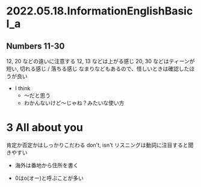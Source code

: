 # 2022.05.18.InformationEnglishBasicI_a

## Numbers 11-30
12, 20 などの違いに注意する
12, 13 などは上がる感じ
20, 30 などはティーンが短い, 切れる感じ / 落ちる感じ
なまりなどもあるので、怪しいときは確認したほうが良い

- I think
  - ～だと思う
  - わかんないけど～じゃね？みたいな使い方

# 3 All about you
肯定か否定かはしっかりこだわる
don't, isn't
リスニングは動詞に注目すると聞きやすい

- 海外は番地から住所を書く

- 0はo(オー)と呼ぶことが多い
